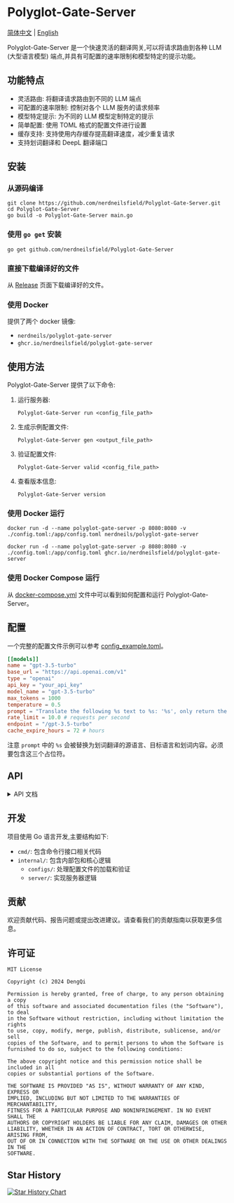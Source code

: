 # Polyglot-Gate-Server

[简体中文](README_ZH.md) | [English](README.md)

Polyglot-Gate-Server 是一个快速灵活的翻译网关,可以将请求路由到各种 LLM (大型语言模型) 端点,并具有可配置的速率限制和模型特定的提示功能。

## 功能特点

- 灵活路由: 将翻译请求路由到不同的 LLM 端点
- 可配置的速率限制: 控制对各个 LLM 服务的请求频率
- 模型特定提示: 为不同的 LLM 模型定制特定的提示
- 简单配置: 使用 TOML 格式的配置文件进行设置
- 缓存支持: 支持使用内存缓存提高翻译速度，减少重复请求
- 支持划词翻译和 DeepL 翻译端口

## 安装

### 从源码编译 

```
git clone https://github.com/nerdneilsfield/Polyglot-Gate-Server.git
cd Polyglot-Gate-Server
go build -o Polyglot-Gate-Server main.go
```

### 使用 `go get` 安装

```
go get github.com/nerdneilsfield/Polyglot-Gate-Server
```

### 直接下载编译好的文件

从 [Release](https://github.com/nerdneilsfield/Polyglot-Gate-Server/releases) 页面下载编译好的文件。


### 使用 Docker

提供了两个 docker 镜像:

- `nerdneils/polyglot-gate-server`
- `ghcr.io/nerdneilsfield/polyglot-gate-server`


## 使用方法

Polyglot-Gate-Server 提供了以下命令:

1. 运行服务器:
   ```
   Polyglot-Gate-Server run <config_file_path>
   ```

2. 生成示例配置文件:
   ```
   Polyglot-Gate-Server gen <output_file_path>
   ```

3. 验证配置文件:
   ```
   Polyglot-Gate-Server valid <config_file_path>
   ```

4. 查看版本信息:
   ```
   Polyglot-Gate-Server version
   ```

### 使用 Docker 运行

```
docker run -d --name polyglot-gate-server -p 8080:8080 -v ./config.toml:/app/config.toml nerdneils/polyglot-gate-server
```

```
docker run -d --name polyglot-gate-server -p 8080:8080 -v ./config.toml:/app/config.toml ghcr.io/nerdneilsfield/polyglot-gate-server
```

### 使用 Docker Compose 运行

从 [docker-compose.yml](./docker-compose.yml) 文件中可以看到如何配置和运行 Polyglot-Gate-Server。

## 配置

一个完整的配置文件示例可以参考 [config_example.toml](./config_example.toml)。

```toml
[[models]]
name = "gpt-3.5-turbo"
base_url = "https://api.openai.com/v1"
type = "openai"
api_key = "your_api_key"
model_name = "gpt-3.5-turbo"
max_tokens = 1000
temperature = 0.5
prompt = "Translate the following %s text to %s: '%s', only return the translated text"
rate_limit = 10.0 # requests per second
endpoint = "/gpt-3.5-turbo"
cache_expire_hours = 72 # hours
```

注意 `prompt` 中的 `%s` 会被替换为划词翻译的源语言、目标语言和划词内容。必须要包含这三个占位符。


## API

<details>
<summary>API 文档</summary>

### `GET /api/v1/models` 返回所有支持的模型列表。使用 `Bearer Token` 认证。

Response:

```json
{
  "models_by_endpoint": [
    "/gpt-3.5-turbo"
  ],
  "models_by_name": [
    "gpt-3.5-turbo"
  ]
}
```

### `POST /api/v1/translate` 翻译内容。使用 `Bearer Token` 认证。

Request:

```json
{
  "text": "Hello, world!",
  "from": "English",
  "to": "中文(简体)",
  "model_name": "gpt-3.5-turbo",
  "force_refresh": false
}
```

Response:

```json
{
  "translated_text": "你好，世界！"
}
```

其中 `force_refresh` 为 `true` 时，会强制刷新缓存。

### `POST /api/v1/models/[endpoint]` 翻译内容。使用 `Bearer Token` 认证。

Request:

```json
{
  "text": "Hello, world!",
  "from": "English",
  "to": "中文(简体)",
  "model_name": "gpt-3.5-turbo",
  "force_refresh": false
}
```

Response:

```json
{
  "translated_text": "你好，世界！"
}
```

其中 `force_refresh` 为 `true` 时，会强制刷新缓存。


### `POST /api/hcfy` 划词翻译。不需要认证。

Request:

```json
{
  "name": "gpt-3.5-turbo",
  "text": "Hello, world!",
  "destination": ["中文(简体)", "英语"],
  "source": "auto"
}
```

Response:

```json
{
  "text": "你好，世界！",
  "from": "English",
  "to": "中文(简体)",
  "result": ["你好，世界！"]
}
```

### `POST /api/deeplx/[endpoint]` 使用 DeepL 翻译内容。不需要认证。

Request:

```json
{
  "text": "Hello, world!",
  "source_lang": "auto",
  "target_lang": "ZH"
}
```

Response:

```json
{
  "code": 200,
  "msg": "success",
  "data": "你好，世界！",
  "source_lang": "auto",
  "target_lang": "ZH",
  "alternatives": []
}
```
</details>

## 开发

项目使用 Go 语言开发,主要结构如下:

- `cmd/`: 包含命令行接口相关代码
- `internal/`: 包含内部包和核心逻辑
  - `configs/`: 处理配置文件的加载和验证
  - `server/`: 实现服务器逻辑

## 贡献

欢迎贡献代码、报告问题或提出改进建议。请查看我们的贡献指南以获取更多信息。

## 许可证

```
MIT License

Copyright (c) 2024 DengQi

Permission is hereby granted, free of charge, to any person obtaining a copy
of this software and associated documentation files (the "Software"), to deal
in the Software without restriction, including without limitation the rights
to use, copy, modify, merge, publish, distribute, sublicense, and/or sell
copies of the Software, and to permit persons to whom the Software is
furnished to do so, subject to the following conditions:

The above copyright notice and this permission notice shall be included in all
copies or substantial portions of the Software.

THE SOFTWARE IS PROVIDED "AS IS", WITHOUT WARRANTY OF ANY KIND, EXPRESS OR
IMPLIED, INCLUDING BUT NOT LIMITED TO THE WARRANTIES OF MERCHANTABILITY,
FITNESS FOR A PARTICULAR PURPOSE AND NONINFRINGEMENT. IN NO EVENT SHALL THE
AUTHORS OR COPYRIGHT HOLDERS BE LIABLE FOR ANY CLAIM, DAMAGES OR OTHER
LIABILITY, WHETHER IN AN ACTION OF CONTRACT, TORT OR OTHERWISE, ARISING FROM,
OUT OF OR IN CONNECTION WITH THE SOFTWARE OR THE USE OR OTHER DEALINGS IN THE
SOFTWARE.
```

## Star History

[![Star History Chart](https://api.star-history.com/svg?repos=nerdneilsfield/Polyglot-Gate-Server&type=Date)](https://star-history.com/#nerdneilsfield/Polyglot-Gate-Server&Date)
